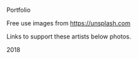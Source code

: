 Portfolio

Free use images from https://unsplash.com

Links to support these artists below photos.

2018
